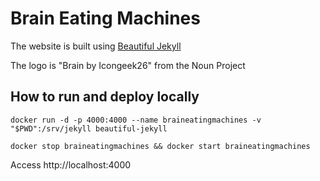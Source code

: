 # Brain Eating Machines

The website is built using [Beautiful Jekyll](https://deanattali.com/beautiful-jekyll)

The logo is "Brain by Icongeek26" from the Noun Project

## How to run and deploy locally

```
docker run -d -p 4000:4000 --name braineatingmachines -v "$PWD":/srv/jekyll beautiful-jekyll

docker stop braineatingmachines && docker start braineatingmachines
```

Access http://localhost:4000
